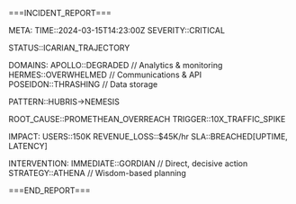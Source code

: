 ===INCIDENT_REPORT===

META:
  TIME::2024-03-15T14:23:00Z
  SEVERITY::CRITICAL
  
STATUS::ICARIAN_TRAJECTORY

DOMAINS:
  APOLLO::DEGRADED       // Analytics & monitoring 
  HERMES::OVERWHELMED    // Communications & API
  POSEIDON::THRASHING    // Data storage

PATTERN::HUBRIS->NEMESIS

ROOT_CAUSE::PROMETHEAN_OVERREACH
TRIGGER::10X_TRAFFIC_SPIKE

IMPACT:
  USERS::150K
  REVENUE_LOSS::$45K/hr
  SLA::BREACHED[UPTIME, LATENCY]

INTERVENTION:
  IMMEDIATE::GORDIAN    // Direct, decisive action
  STRATEGY::ATHENA      // Wisdom-based planning

===END_REPORT===